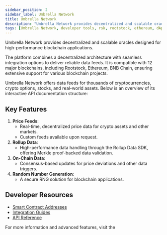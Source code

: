 ```yaml
---
sidebar_position: 2
sidebar_label: Umbrella Network
title: Umbrella Network
description: "Umbrella Network provides decentralized and scalable oracles designed for high-performance blockchain applications." 
tags: [Umbrella Network, developer tools, rsk, rootstock, ethereum, dApps, smart contracts, testnet, Oracles]
---
```


Umbrella Network provides decentralized and scalable oracles designed for high-performance blockchain applications. 

The platform combines a decentralized architecture with seamless integration options to deliver reliable data feeds. It is compatible with 12 major blockchains, including Rootstock, Ethereum, BNB Chain, ensuring extensive support for various blockchain projects.

Umbrella Network offers data feeds for thousands of cryptocurrencies, crypto options, stocks, and real-world assets. Below is an overview of its interactive API documentation structure:


## **Key Features**
1. **Price Feeds**:
   - Real-time, decentralized price data for crypto assets and other markets.
   - Custom feeds available upon request.
2. **Rollup Data**:
   - High-performance data handling through the Rollup Data SDK, offering Merkle proof-backed data validation.
3. **On-Chain Data**:
   - Consensus-based updates for price deviations and other data triggers.
4. **Random Number Generation**:
   - A secure RNG solution for blockchain applications.

## **Developer Resources**
- [Smart Contract Addresses](https://umbrella-network.github.io/technical-documentation/umbrella-network/docs/umb-token-contracts.html#contract-registry)
- [Integration Guides](https://umbrella-network.github.io/technical-documentation/umbrella-network/docs/getting-started-1.html)
- [API Reference](https://umbrella-network.readme.io/reference/get_projects)

For more information and advanced features, visit the <Shield title="Umbrella Network documentation" tooltip="This is the official Umbrella Network documentation" href="https://umbrella-network.readme.io/" color="orange" />